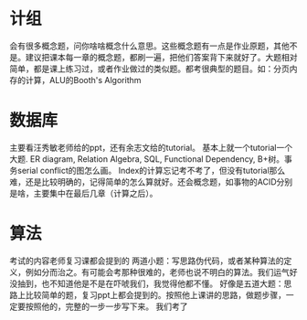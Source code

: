# 计组
会有很多概念题，问你啥啥概念什么意思。这些概念题有一点是作业原题，其他不是。建议把课本每一章的概念题，都刷一遍，把他们答案背下来就好了。大题相对简单，都是课上练习过，或者作业做过的类似题。都考很典型的题目。如：分页内存的计算，ALU的Booth's Algorithm

# 数据库
主要看汪秀敏老师给的ppt，还有余志文给的tutorial。 基本上就一个tutorial一个大题. ER diagram,  Relation Algebra, SQL, Functional Dependency, B+树。事务serial conflict的图怎么画。 Index的计算忘记考不考了，但没有tutorial那么难，还是比较明确的，记得简单的怎么算就好。还会概念题，如事物的ACID分别是啥，主要集中在最后几章（计算之后）。

# 算法
考试的内容老师复习课都会提到的
两道小题：写思路伪代码，或者某种算法的定义，例如分而治之。有可能会考那种很难的，老师也说不明白的算法。我们运气好没抽到，也不知道他是不是在吓唬我们，我觉得他都不懂。
好像是五道大题：思路上比较简单的题，复习ppt上都会提到的。按照他上课讲的思路，做题步骤，一定要按照他的，完整的一步一步写下来。
我们考了


